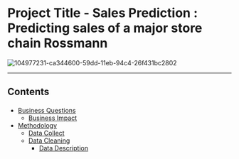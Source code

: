 # Project Title - Sales Prediction : Predicting sales of a major store chain Rossmann

![104977231-ca344600-59dd-11eb-94c4-26f431bc2802](https://user-images.githubusercontent.com/88886118/213765233-a9265fb0-14de-4d5c-83ff-2c55e7c6ec4c.png)

---
## Contents <p id="contents"></p>
- <a href="#bquestions">Business Questions</a>
  - <a href="#business_impact">Business Impact</a>
- <a href="#methodology">Methodology</a>
  - <a href="#data_collect">Data Collect</a>
  - <a href="#data_cleaning">Data Cleaning</a>
    - <a href="#data_description">Data Description</a>
